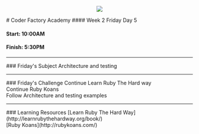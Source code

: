 <p align="center"><img src="https://github.com/coder-factory-academy/cf-guidline-css/blob/master/CFA.png"></p>
# Coder Factory Academy
#### Week 2 Friday Day 5

#### Start: 10:00AM
#### Finish: 5:30PM
<hr>
### Friday's Subject
Architecture and testing



<hr>
### Friday's Challenge
Continue Learn Ruby The Hard way <br>
Continue Ruby Koans <br>
Follow Architecture and testing examples <br>

<hr>
### Learning Resources
[Learn Ruby The Hard Way](http://learnrubythehardway.org/book/) <br>
[Ruby Koans](http://rubykoans.com/) <br>
